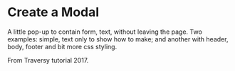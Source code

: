 # Create a Modal
 A little pop-up to contain form, text, without leaving the page.
 Two examples: simple, text only to show how to make; and another with header, body, footer and bit more css styling.
 
 From Traversy tutorial 2017.
